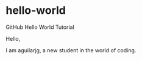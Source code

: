 # hello-world
GitHub Hello World Tutorial

Hello, 

I am aguilarjg, a new student in the world of coding.
